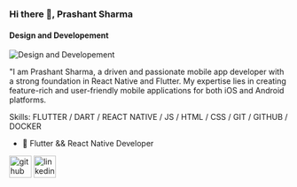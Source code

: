 ### Hi there 👋, Prashant Sharma
#### Design and Developement
![Design and Developement](https://media.licdn.com/dms/image/v2/D5616AQGCox3HZrgC_g/profile-displaybackgroundimage-shrink_350_1400/profile-displaybackgroundimage-shrink_350_1400/0/1730008062767?e=1736380800&v=beta&t=1uuMytqy_biMSWZY1486Ugx3u3ViIiqC9Gejcx1cd6s)

"I am Prashant Sharma, a driven and passionate mobile app developer with a strong foundation in React Native and Flutter. My expertise lies in creating feature-rich and user-friendly mobile applications for both iOS and Android platforms.

Skills: FLUTTER / DART / REACT NATIVE / JS / HTML / CSS / GIT / GITHUB / DOCKER

- 🌱 Flutter && React Native Developer 


[<img src='https://cdn.jsdelivr.net/npm/simple-icons@3.0.1/icons/github.svg' alt='github' height='40'>](https://github.com/sharmaprashant217)  [<img src='https://cdn.jsdelivr.net/npm/simple-icons@3.0.1/icons/linkedin.svg' alt='linkedin' height='40'>](https://www.linkedin.com/in/prashant-sharma-b2b69a1b1?lipi=urn%3Ali%3Apage%3Ad_flagship3_profile_view_base_contact_details%3Bs8dM%2FAtGQXW9gEt8D5l6xQ%3D%3D/)

